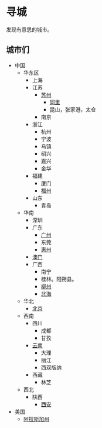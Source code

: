 # 寻城
发现有意思的城市。

## 城市们
* 中国
  * 华东区
    * 上海
    * 江苏
      * [苏州](suzhou)
        * [同里](suzhou/同里)
        * 昆山，张家港，太仓
      * 南京
    * 浙江
      * 杭州
      * 宁波
      * 乌镇
      * 绍兴
      * 嘉兴
      * 金华
    * 福建
      * 厦门
      * [福州](fujian/fuzhou.md)
    * 山东
      * 青岛
  * 华南
    * 深圳
    * 广东
      * [广州](guangdong/guangzhou)
      * 东莞
      * [惠州](guangdong/惠州.md)
    * [澳门](guangdong/澳门.md)
    * 广西
      * 南宁
      * 桂林。阳朔县。
      * [柳州](guangxi/柳州.md)
      * [北海](guangxi/北海.md)
  * 华北
    * [北京](beijing)
  * 西南
    * 四川
      * 成都
      * 甘孜
    * [云南](yunnan)
      * 大理
      * 丽江
      * 西双版纳
    * 西藏
      * 林芝
  * 西北
    * 陕西
      * [西安](西安)
* 美国
  * [阿拉斯加州](阿拉斯加州.md)

